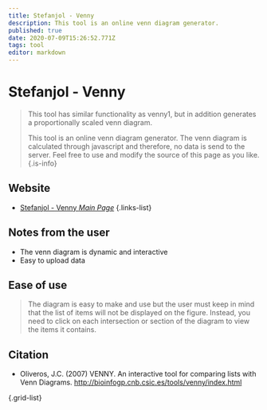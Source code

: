 ```yaml
---
title: Stefanjol - Venny
description: This tool is an online venn diagram generator.
published: true
date: 2020-07-09T15:26:52.771Z
tags: tool
editor: markdown
---
```


# Stefanjol - Venny

> This tool has similar functionality as venny1, but in addition generates a proportionally scaled venn diagram.
>
> This tool is an online venn diagram generator. The venn diagram is calculated through javascript and therefore, no data is send to the server. Feel free to use and modify the source of this page as you like.
{.is-info}

 

## Website 

- [Stefanjol - Venny *Main Page*](https://www.stefanjol.nl/venny)
 {.links-list}
 
 ## Notes from the user
 - The venn diagram is dynamic and interactive
 - Easy to upload data
 
 
 ## Ease of use
> The diagram is easy to make and use but the user must keep in mind that the list of items will not be displayed on the figure. Instead, you need to click on each intersection or section of the diagram to view the items it contains. 

 ## Citation 
- Oliveros, J.C. (2007) VENNY. An interactive tool for comparing lists with Venn Diagrams. http://bioinfogp.cnb.csic.es/tools/venny/index.html

{.grid-list}